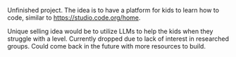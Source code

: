 Unfinished project.
The idea is to have a platform for kids to learn how to code, similar to https://studio.code.org/home.

Unique selling idea would be to utilize LLMs to help the kids when they struggle with a level.
Currently dropped due to lack of interest in researched groups. Could come back in the future with more resources to build.

